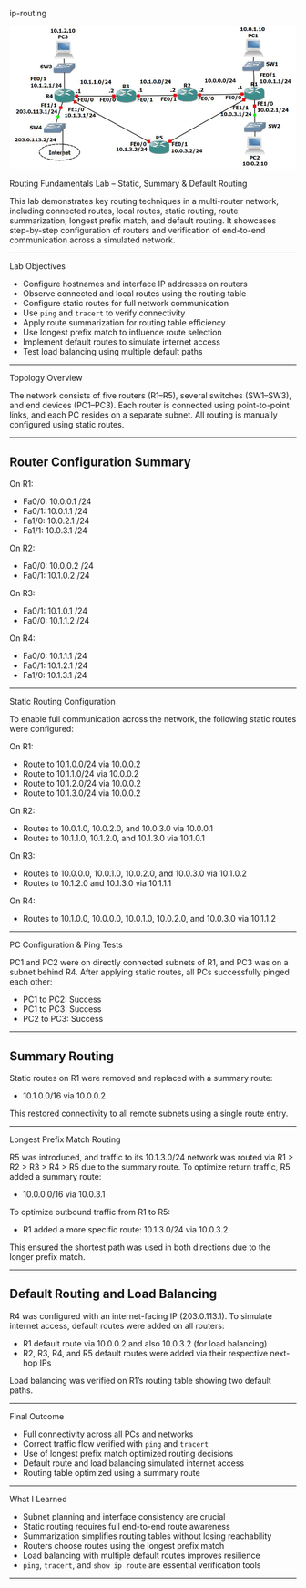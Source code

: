 ip-routing

![Lab Topology](img.JPG)

Routing Fundamentals Lab – Static, Summary & Default Routing

This lab demonstrates key routing techniques in a multi-router network, including connected routes, local routes, static routing, route summarization, longest prefix match, and default routing. It showcases step-by-step configuration of routers and verification of end-to-end communication across a simulated network.

---

Lab Objectives

- Configure hostnames and interface IP addresses on routers
- Observe connected and local routes using the routing table
- Configure static routes for full network communication
- Use `ping` and `tracert` to verify connectivity
- Apply route summarization for routing table efficiency
- Use longest prefix match to influence route selection
- Implement default routes to simulate internet access
- Test load balancing using multiple default paths

---

Topology Overview

The network consists of five routers (R1–R5), several switches (SW1–SW3), and end devices (PC1–PC3). Each router is connected using point-to-point links, and each PC resides on a separate subnet. All routing is manually configured using static routes.

---

## Router Configuration Summary

On R1:
- Fa0/0: 10.0.0.1 /24
- Fa0/1: 10.0.1.1 /24
- Fa1/0: 10.0.2.1 /24
- Fa1/1: 10.0.3.1 /24

On R2:
- Fa0/0: 10.0.0.2 /24
- Fa0/1: 10.1.0.2 /24

On R3:
- Fa0/1: 10.1.0.1 /24
- Fa0/0: 10.1.1.2 /24

On R4:
- Fa0/0: 10.1.1.1 /24
- Fa0/1: 10.1.2.1 /24
- Fa1/0: 10.1.3.1 /24

---

Static Routing Configuration

To enable full communication across the network, the following static routes were configured:

On R1:
- Route to 10.1.0.0/24 via 10.0.0.2
- Route to 10.1.1.0/24 via 10.0.0.2
- Route to 10.1.2.0/24 via 10.0.0.2
- Route to 10.1.3.0/24 via 10.0.0.2

On R2:
- Routes to 10.0.1.0, 10.0.2.0, and 10.0.3.0 via 10.0.0.1
- Routes to 10.1.1.0, 10.1.2.0, and 10.1.3.0 via 10.1.0.1

On R3:
- Routes to 10.0.0.0, 10.0.1.0, 10.0.2.0, and 10.0.3.0 via 10.1.0.2
- Routes to 10.1.2.0 and 10.1.3.0 via 10.1.1.1

On R4:
- Routes to 10.1.0.0, 10.0.0.0, 10.0.1.0, 10.0.2.0, and 10.0.3.0 via 10.1.1.2

---

PC Configuration & Ping Tests

PC1 and PC2 were on directly connected subnets of R1, and PC3 was on a subnet behind R4. After applying static routes, all PCs successfully pinged each other:

- PC1 to PC2: Success
- PC1 to PC3: Success
- PC2 to PC3: Success

---

## Summary Routing

Static routes on R1 were removed and replaced with a summary route:

- 10.1.0.0/16 via 10.0.0.2

This restored connectivity to all remote subnets using a single route entry.

---

Longest Prefix Match Routing

R5 was introduced, and traffic to its 10.1.3.0/24 network was routed via R1 > R2 > R3 > R4 > R5 due to the summary route. To optimize return traffic, R5 added a summary route:

- 10.0.0.0/16 via 10.0.3.1

To optimize outbound traffic from R1 to R5:

- R1 added a more specific route: 10.1.3.0/24 via 10.0.3.2

This ensured the shortest path was used in both directions due to the longer prefix match.

---

## Default Routing and Load Balancing

R4 was configured with an internet-facing IP (203.0.113.1). To simulate internet access, default routes were added on all routers:

- R1 default route via 10.0.0.2 and also 10.0.3.2 (for load balancing)
- R2, R3, R4, and R5 default routes were added via their respective next-hop IPs

Load balancing was verified on R1’s routing table showing two default paths.

---

Final Outcome

- Full connectivity across all PCs and networks
- Correct traffic flow verified with `ping` and `tracert`
- Use of longest prefix match optimized routing decisions
- Default route and load balancing simulated internet access
- Routing table optimized using a summary route

---

 What I Learned

- Subnet planning and interface consistency are crucial
- Static routing requires full end-to-end route awareness
- Summarization simplifies routing tables without losing reachability
- Routers choose routes using the longest prefix match
- Load balancing with multiple default routes improves resilience
- `ping`, `tracert`, and `show ip route` are essential verification tools

---

